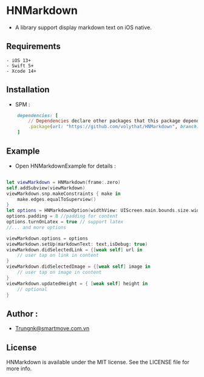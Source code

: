 # HNMarkdown
- A library support display markdown text on iOS native.

## Requirements
```
- iOS 13+
- Swift 5+
- Xcode 14+

```
## Installation

- SPM :

```ruby
    dependencies: [
        // Dependencies declare other packages that this package depends on.
        .package(url: "https://github.com/volythat/HNMarkdown", branch: "main")
    ]
```

## Example 

- Open HNMarkdownExample for details :

```swift 

let viewMarkdown = HNMarkdown(frame:.zero)
self.addSubview(viewMarkdown)
viewMarkdown.snp.makeConstraints { make in
    make.edges.equalToSuperview()
}
let options = HNMarkdownOption(widthView: UIScreen.main.bounds.size.width - 32)
options.padding = 8 //padding for content 
options.turnOnLatex = true // support latex
//... and more options  

viewMarkdown.options = options
viewMarkdown.setUp(markdownText: text,isDebug: true)
viewMarkdown.didSelectedLink = {[weak self] url in
    // user tap on link in content
}
viewMarkdown.didSelectedImage = {[weak self] image in
    // user tap on image in content 
}
viewMarkdown.updatedHeight = { [weak self] height in
    // optional 
}

```



## Author :
- Trungnk@smartmove.com.vn

## License

HNMarkdown is available under the MIT license. See the LICENSE file for more info.

